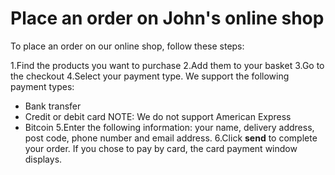 # Place an order on John's online shop

To place an order on our online shop, follow these steps:

1.Find the products you want to purchase
2.Add them to your basket
3.Go to the checkout
4.Select your payment type. We support the following payment types:
- Bank transfer
- Credit or debit card
NOTE: We do not support American Express
- Bitcoin
5.Enter the following information: your name, delivery address, post code, phone number and email address.
6.Click **send** to complete your order. If you chose to pay by card, the card payment window displays.
